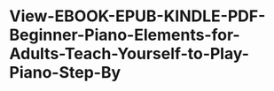 # View-EBOOK-EPUB-KINDLE-PDF-Beginner-Piano-Elements-for-Adults-Teach-Yourself-to-Play-Piano-Step-By